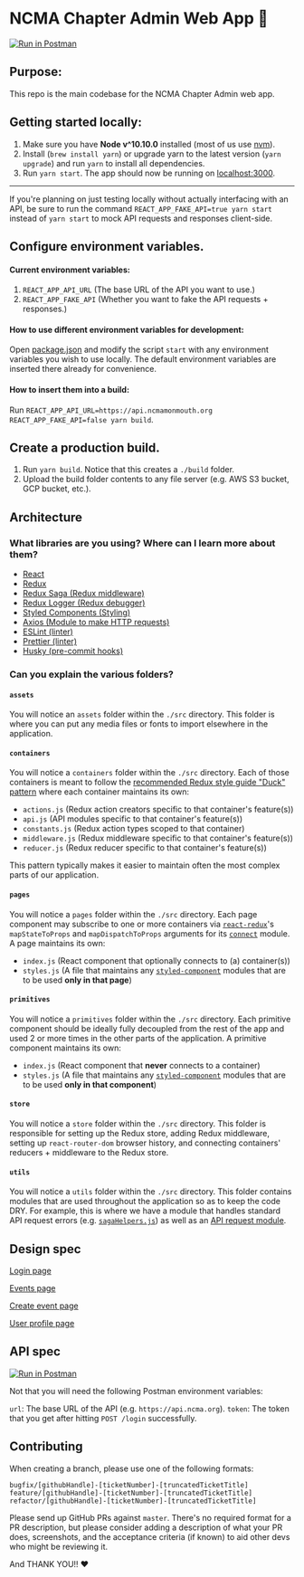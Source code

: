 # NCMA Chapter Admin Web App 🤩

[![Run in Postman](https://run.pstmn.io/button.svg)](https://app.getpostman.com/run-collection/eb051cdcdd11bfc7d16a)

## Purpose:

This repo is the main codebase for the NCMA Chapter Admin web app.

## Getting started locally:

1. Make sure you have **Node v^10.10.0** installed (most of us use [nvm](https://github.com/nvm-sh/nvm)).
1. Install (`brew install yarn`) or upgrade yarn to the latest version (`yarn upgrade`) and run `yarn` to install all dependencies.
1. Run `yarn start`. The app should now be running on [localhost:3000](http://localhost:3000).

<hr />

If you're planning on just testing locally without actually interfacing with an API, be sure to run the command `REACT_APP_FAKE_API=true yarn start` instead of `yarn start` to mock API requests and responses client-side.

## Configure environment variables.

#### Current environment variables:

1. `REACT_APP_API_URL` (The base URL of the API you want to use.)
1. `REACT_APP_FAKE_API` (Whether you want to fake the API requests + responses.)

#### How to use different environment variables for development:

Open [package.json](./package.json) and modify the script `start` with any environment variables you wish to use locally. The default environment variables are inserted there already for convenience.

#### How to insert them into a build:

Run `REACT_APP_API_URL=https://api.ncmamonmouth.org REACT_APP_FAKE_API=false yarn build`.

## Create a production build.

1. Run `yarn build`. Notice that this creates a `./build` folder.
1. Upload the build folder contents to any file server (e.g. AWS S3 bucket, GCP bucket, etc.).

## Architecture

### What libraries are you using? Where can I learn more about them?

- [React](https://reactjs.org/)
- [Redux](https://redux.js.org/)
- [Redux Saga (Redux middleware)](https://redux-saga.js.org/)
- [Redux Logger (Redux debugger)](https://github.com/LogRocket/redux-logger)
- [Styled Components (Styling)](https://styled-components.com/)
- [Axios (Module to make HTTP requests)](https://github.com/axios/axios)
- [ESLint (linter)](https://eslint.org/)
- [Prettier (linter)](https://prettier.io/)
- [Husky (pre-commit hooks)](https://github.com/typicode/husky)

### Can you explain the various folders?

#### `assets`

You will notice an `assets` folder within the `./src` directory. This folder is where you can put any media files or fonts to import elsewhere in the application.

#### `containers`

You will notice a `containers` folder within the `./src` directory. Each of those containers is meant to follow the [recommended Redux style guide "Duck" pattern](https://redux.js.org/style-guide/style-guide#structure-files-as-feature-folders-or-ducks) where each container maintains its own:

- `actions.js` (Redux action creators specific to that container's feature(s))
- `api.js` (API modules specific to that container's feature(s))
- `constants.js` (Redux action types scoped to that container)
- `middleware.js` (Redux middleware specific to that container's feature(s))
- `reducer.js` (Redux reducer specific to that container's feature(s))

This pattern typically makes it easier to maintain often the most complex parts of our application.

#### `pages`

You will notice a `pages` folder within the `./src` directory. Each page component may subscribe to one or more containers via [`react-redux`](https://react-redux.js.org/)'s `mapStateToProps` and `mapDispatchToProps` arguments for its [`connect`](https://react-redux.js.org/api/connect) module. A page maintains its own:

- `index.js` (React component that optionally connects to (a) container(s))
- `styles.js` (A file that maintains any [`styled-component`](https://styled-components.com/) modules that are to be used **only in that page**)

#### `primitives`

You will notice a `primitives` folder within the `./src` directory. Each primitive component should be ideally fully decoupled from the rest of the app and used 2 or more times in the other parts of the application. A primitive component maintains its own:

- `index.js` (React component that **never** connects to a container)
- `styles.js` (A file that maintains any [`styled-component`](https://styled-components.com/) modules that are to be used **only in that component**)

#### `store`

You will notice a `store` folder within the `./src` directory. This folder is responsible for setting up the Redux store, adding Redux middleware, setting up `react-router-dom` browser history, and connecting containers' reducers + middleware to the Redux store.

#### `utils`

You will notice a `utils` folder within the `./src` directory. This folder contains modules that are used throughout the application so as to keep the code DRY. For example, this is where we have a module that handles standard API request errors (e.g. [`sagaHelpers.js`](./src/utils/sagaHelpers.js)) as well as an [API request module](./src/utils/request.js).

## Design spec

[Login page](https://projects.invisionapp.com/share/M3WQ9N5HPD5#/screens/412293631)

[Events page](https://projects.invisionapp.com/share/M3WQ9N5HPD5#/screens/412293632)

[Create event page](https://projects.invisionapp.com/share/M3WQ9N5HPD5#/screens/412293634)

[User profile page](https://projects.invisionapp.com/share/M3WQ9N5HPD5#/screens/412869741)

## API spec

[![Run in Postman](https://run.pstmn.io/button.svg)](https://app.getpostman.com/run-collection/eb051cdcdd11bfc7d16a)

Not that you will need the following Postman environment variables:

`url`: The base URL of the API (e.g. `https://api.ncma.org`).
`token`: The token that you get after hitting `POST /login` successfully.

## Contributing

When creating a branch, please use one of the following formats:

```
bugfix/[githubHandle]-[ticketNumber]-[truncatedTicketTitle]
feature/[githubHandle]-[ticketNumber]-[truncatedTicketTitle]
refactor/[githubHandle]-[ticketNumber]-[truncatedTicketTitle]
```

Please send up GitHub PRs against `master`. There's no required format for a PR description, but please consider adding a description of what your PR does, screenshots, and the acceptance criteria (if known) to aid other devs who might be reviewing it.

And THANK YOU!! ❤️
